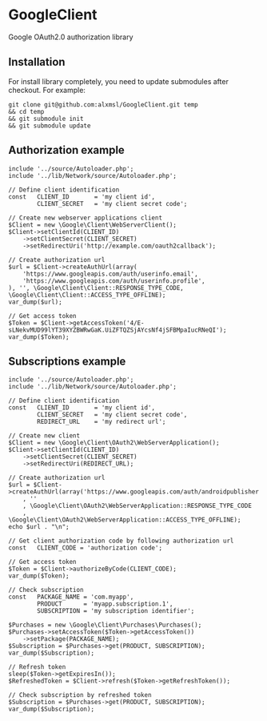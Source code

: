 GoogleClient
============

Google OAuth2.0 authorization library

Installation
-------

For install library completely, you need to update submodules after checkout. For example:

    git clone git@github.com:alxmsl/GoogleClient.git temp
    && cd temp
    && git submodule init
    && git submodule update

Authorization example
-------

    include '../source/Autoloader.php';
    include '../lib/Network/source/Autoloader.php';

    // Define client identification
    const   CLIENT_ID       = 'my client id',
            CLIENT_SECRET   = 'my client secret code';

    // Create new webserver applications client
    $Client = new \Google\Client\WebServerClient();
    $Client->setClientId(CLIENT_ID)
        ->setClientSecret(CLIENT_SECRET)
        ->setRedirectUri('http://example.com/oauth2callback');

    // Create authorization url
    $url = $Client->createAuthUrl(array(
        'https://www.googleapis.com/auth/userinfo.email',
        'https://www.googleapis.com/auth/userinfo.profile',
    ), '', \Google\Client\Client::RESPONSE_TYPE_CODE, \Google\Client\Client::ACCESS_TYPE_OFFLINE);
    var_dump($url);

    // Get access token
    $Token = $Client->getAccessToken('4/E-sLNekvMUD99lYT39XYZBWRwGaK.UiZFTQZSjAYcsNf4jSFBMpaIucRNeQI');
    var_dump($Token);

Subscriptions example
-------

    include '../source/Autoloader.php';
    include '../lib/Network/source/Autoloader.php';
    
    // Define client identification
    const   CLIENT_ID       = 'my client id',
            CLIENT_SECRET   = 'my client secret code',
            REDIRECT_URL    = 'my redirect url';
    
    // Create new client
    $Client = new \Google\Client\OAuth2\WebServerApplication();
    $Client->setClientId(CLIENT_ID)
        ->setClientSecret(CLIENT_SECRET)
        ->setRedirectUri(REDIRECT_URL);
    
    // Create authorization url
    $url = $Client->createAuthUrl(array('https://www.googleapis.com/auth/androidpublisher')
        , ''
        , \Google\Client\OAuth2\WebServerApplication::RESPONSE_TYPE_CODE
        , \Google\Client\OAuth2\WebServerApplication::ACCESS_TYPE_OFFLINE);
    echo $url . "\n";
    
    // Get client authorization code by following authorization url
    const   CLIENT_CODE = 'authorization code';
    
    // Get access token
    $Token = $Client->authorizeByCode(CLIENT_CODE);
    var_dump($Token);
    
    // Check subscription
    const   PACKAGE_NAME = 'com.myapp',
            PRODUCT      = 'myapp.subscription.1',
            SUBSCRIPTION = 'my subscription identifier';
    
    $Purchases = new \Google\Client\Purchases\Purchases();
    $Purchases->setAccessToken($Token->getAccessToken())
        ->setPackage(PACKAGE_NAME);
    $Subscription = $Purchases->get(PRODUCT, SUBSCRIPTION);
    var_dump($Subscription);
    
    // Refresh token
    sleep($Token->getExpiresIn());
    $RefreshedToken = $Client->refresh($Token->getRefreshToken());
    
    // Check subscription by refreshed token
    $Subscription = $Purchases->get(PRODUCT, SUBSCRIPTION);
    var_dump($Subscription);

